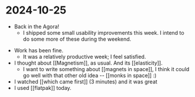 # 2024-10-25
* Back in the Agora!
  * I shipped some small usability improvements this week. I intend to do some more of these during the weekend.
- Work has been fine.
  - It was a relatively productive week; I feel satisfied.
- I thought about [[Magnetism]], as usual. And its [[elasticity]].
  - I want to write something about [[magnets in space]], I think it could go well with that other old idea -- [[monks in space]] :)
- I watched [[which came first]] (3 minutes) and it was great
- I used [[flatpak]] today.

